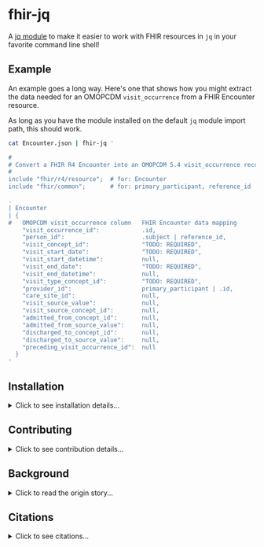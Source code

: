 [//]: # ( COMMENT: URL references used in this README)
[Coherent]: https://doi.org/10.3390/electronics11081199
[demo project]: https://github.com/barabo/fhir-to-omop-demo
[installation notes]: https://github.com/jqlang/jq?tab=readme-ov-file#installation
[jq module]: https://github.com/jqlang/jq?tab=readme-ov-file#installation


# fhir-jq
A [jq module] to make it easier to work with FHIR resources in `jq` in your
favorite command line shell!

## Example

An example goes a long way.  Here's one that shows how you might extract
the data needed for an OMOPCDM `visit_occurrence` from a FHIR Encounter
resource.

As long as you have the module installed on the default `jq` module import
path, this should work.

```bash
cat Encounter.json | fhir-jq '

#
# Convert a FHIR R4 Encounter into an OMOPCDM 5.4 visit_occurrence record.
#
include "fhir/r4/resource";  # for: Encounter
include "fhir/common";       # for: primary_participant, reference_id

.
| Encounter 
| {
#   OMOPCDM visit_occurrence column   FHIR Encounter data mapping
    "visit_occurrence_id":            .id,
    "person_id":                      .subject | reference_id,
    "visit_concept_id":               "TODO: REQUIRED",
    "visit_start_date":               "TODO: REQUIRED",
    "visit_start_datetime":           null,
    "visit_end_date":                 "TODO: REQUIRED",
    "visit_end_datetime":             null,
    "visit_type_concept_id":          "TODO: REQUIRED",
    "provider_id":                    primary_participant | .id,
    "care_site_id":                   null,
    "visit_source_value":             null,
    "visit_source_concept_id":        null,
    "admitted_from_concept_id":       null,
    "admitted_from_source_value":     null,
    "discharged_to_concept_id":       null,
    "discharged_to_source_value":     null,
    "preceding_visit_occurrence_id":  null
  }
'
```

## Installation
<details><summary>Click to see installation details...</summary>

---
### Prerequisites
To use this `jq` module, you must first have `jq` installed.  Refer to the
source project for their [installation notes].

### Instructions
Instructions for 'Single User' and 'System Wide' are provided.

#### Single User
Place the contents of the `module` directory somewhere (anywhere) on your
system and define the following alias in your `.bashrc` (or `.zshrc`, or 
`.fishrc`, etc) file in your home directory.

As always, remember to source the file after you have made changes to it.

```bash
# The fhir-jq installation directory.
FHIR_JQ="~/.jq/fhir"
mkdir -p "${FHIR_JQ}"

##
# fhir-jq is used just like jq, but it injects the path to the fhir-jq
# module when invoked.  All other `jq` args are passed along to jq.
#
function fhir-jq() {
  jq -L "${FHIR_JQ}" "${@}"
}
```

From the directory where you downloaded the sources, copy the module files
into the destination directory:

```bash
cp -a "./module/fhir/*" "${FHIR_JQ}/"
```

| Tip |
| --- |
| If you set `FHIR_JQ="~/.jq/fhir"` and copy the module there, `jq` should be able to discover the it automatically, since `~/.jq` is included in the default module search path.  This means you won't need to use the `fhir-jq` shell function to `include` the module in your `jq` filters. |

| Warning(s) |
| ---------- |
| This module is still in _very early_ development **and is subject to change**. |
| If you already have custom logic in a `~/.jq` **file** (_not a directory_), you will have to put `fhir-jq` into a folder and use the `fhir-jq` shell function. |

#### System Wide

The default `jq` module search path is defined as:

```json
["~/.jq", "$ORIGIN/../lib/jq", "$ORIGIN/../lib"]
```
_Note: in this example, `${ORIGIN}` refers to the directory where `jq` is
installed.  Check `which jq` to see where that might be._

If you can place the `module` contents into any of these directories, `jq`
should be able to use the custom `fhir-jq` module functions without you
having to specify the `-L` flag when you invoke `jq`.

</details>

## Contributing
<details><summary>Click to see contribution details...</summary>

---
### Feedback
Thank you for giving this module a try - contributions are welcome!

#### Bugs
If you have found a bug, please submit an issue with the output of the
following command.

```bash
cat <<BUG_REPORT
<pre>
  uname -v: '$( uname -v )'
     SHELL: '${SHELL}'
  which jq: '$( which jq )'
     jq -V: '$( jq -V )'
   FHIR_JQ: '${FHIR_JQ}'
</pre>
BUG_REPORT
```

#### Submitting Issues
If you would like to request a feature to be implemented, please check the
existing issues before making a new request.

I am currently focusing on implementing functions to support working with
FHIR R4 input, but I welcome ideas about how to support other FHIR releases.

#### Submitting Pull Requests
Please fork this repository and create your pull request against the main
branch.  If there is an open issue that is addressed by your PR, please link
it in your PR.

### Prerequisites
There are no extra required packages or tools to be able to contribute to this project as `jq` has no installation dependencies!

### Project Layout
This section provides an overview of the project directory layout.  More
details may be found within `README.md` documents within each directory.

#### `module/`
The `module` directory contains all the files that are installed onto a users
system.

So, you can set your `${FHIR_JQ}` environment variable to resolve to a
`module` directory within a clone of this repo.  Then, by switching `git`
branches in your repo, you can test changes to the module dynamically.

```bash
# Example: cloning this repo into ~/code/fhir-jq/
mkdir -p ~/code/
cd ~/code/

# Clone via gh (or ssh / https, whatever works for you)
gh repo clone barabo/fhir-jq

# Update the env-var you specified in your shell .rc file.
export FHIR_JQ="~/code/fhir-jq/module"
```


#### `tests/`
`jq` natively supports running a series of simple tests which are read from
a file, which is passed to the `--run-tests` flag.  This module uses that
mechanism to test the provided code, so new features should include tests,
too.

```bash
./tests/run-all.sh
```

</details>

## Background
<details><summary>Click to read the origin story...</summary>

---

I was working on a [demo project] to convert FHIR resources formatted in
`.ndjson` from FHIR `R4` to an OMOPCDM tabular format.  I discovered the power
and flexibility of `jq` filters, and began writing lots of very
similar-looking and complex filter expressions to correctly select fields from
FHIR resources.  Then I discovered that `jq` supports custom functions, and
even loadable modules.  I started refactoring, and decided to move the logic
into a separate repo, since I think this part can stand on its own merit.

</details>

## Citations
<details><summary>Click to see citations...</summary>

---
### MITRE Health

This repo includes example FHIR resources that have been taken from the MITRE
Health [Coherent] data set, and should be cited according to their wishes.

🎉 Thank you, MITRE Health! 😘

If you download and use their data, remember to cite them!

```citation
Walonoski J, Hall D, Bates KM, Farris MH, Dagher J, Downs ME, Sivek RT,
Wellner B, Gregorowicz A, Hadley M, Campion FX, Levine L, Wacome K,
Emmer G, Kemmer A, Malik M, Hughes J, Granger E, Russell S.

The “Coherent Data Set”: Combining Patient Data and Imaging in a
Comprehensive, Synthetic Health Record.

Electronics. 2022; 11(8):1199.
```

https://doi.org/10.3390/electronics11081199

</details>
